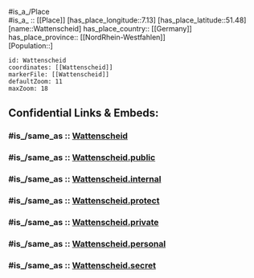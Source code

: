 ﻿---
confidential: public
isDeleted: false
location:
- 51.48
- 7.13
mapmarker: city
mapzoom:
- 7
- 12
SpocWebEntityId: 35473
tags:
- geo/City
type: City
---

#is_a_/Place  
#is_a_ :: [[Place]] 
[has_place_longitude::7.13] 
[has_place_latitude::51.48] 
[name::Wattenscheid] 
has_place_country:: [[Germany]]  
has_place_province:: [[NordRhein-Westfahlen]]  
[Population::] 



```leaflet
id: Wattenscheid
coordinates: [[Wattenscheid]] 
markerFile: [[Wattenscheid]] 
defaultZoom: 11 
maxZoom: 18
```


## Confidential Links & Embeds: 

### #is_/same_as :: [Wattenscheid](/_Standards/Earth/Continent/Europe/Europe~Central/Germany/Germany~West/Nordrhein-Westfalen/counties~NW/Bochum/Wattenscheid.md) 

### #is_/same_as :: [Wattenscheid.public](/_public/Earth/Continent/Europe/Europe~Central/Germany/Germany~West/Nordrhein-Westfalen/counties~NW/Bochum/Wattenscheid.public.md) 

### #is_/same_as :: [Wattenscheid.internal](/_internal/Earth/Continent/Europe/Europe~Central/Germany/Germany~West/Nordrhein-Westfalen/counties~NW/Bochum/Wattenscheid.internal.md) 

### #is_/same_as :: [Wattenscheid.protect](/_protect/Earth/Continent/Europe/Europe~Central/Germany/Germany~West/Nordrhein-Westfalen/counties~NW/Bochum/Wattenscheid.protect.md) 

### #is_/same_as :: [Wattenscheid.private](/_private/Earth/Continent/Europe/Europe~Central/Germany/Germany~West/Nordrhein-Westfalen/counties~NW/Bochum/Wattenscheid.private.md) 

### #is_/same_as :: [Wattenscheid.personal](/_personal/Earth/Continent/Europe/Europe~Central/Germany/Germany~West/Nordrhein-Westfalen/counties~NW/Bochum/Wattenscheid.personal.md) 

### #is_/same_as :: [Wattenscheid.secret](/_secret/Earth/Continent/Europe/Europe~Central/Germany/Germany~West/Nordrhein-Westfalen/counties~NW/Bochum/Wattenscheid.secret.md)

